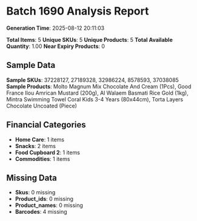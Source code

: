 # Batch 1690 Analysis Report

**Generation Time**: 2025-08-12 20:11:03

**Total Items**: 5
**Unique SKUs**: 5
**Unique Products**: 5
**Total Available Quantity**: 1.00
**Near Expiry Products**: 0

## Sample Data
**Sample SKUs**: 37228127, 27189328, 32986224, 8578593, 37038085
**Sample Products**: Molto Magnum Mix Chocolate And Cream (1Pcs), Good France Ilou Amrican Mustard (200g), Al Walaem Basmati Rice Gold (1kg), Mintra Swimming Towel Coral Kids 3-4 Years (80x44cm), Torta Layers Chocolate Uncoated (Piece)

## Financial Categories
- **Home Care**: 1 items
- **Snacks**: 2 items
- **Food Cupboard 2**: 1 items
- **Commodities**: 1 items

## Missing Data
- **Skus**: 0 missing
- **Product_ids**: 0 missing
- **Product_names**: 0 missing
- **Barcodes**: 4 missing

